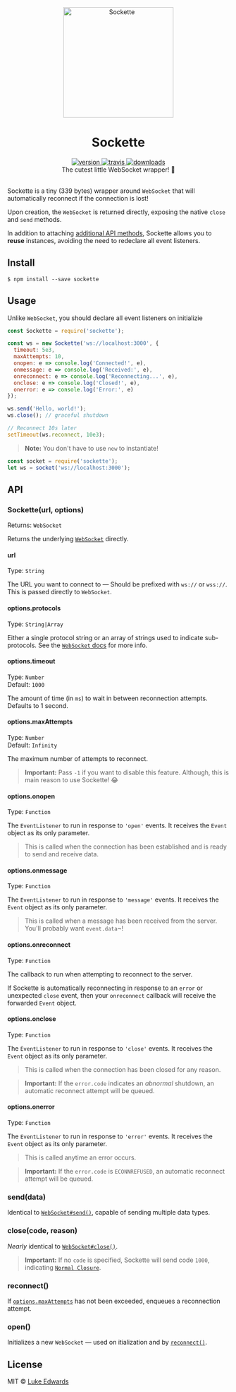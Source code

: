 <div align="center">
  <img src="https://github.com/lukeed/sockette/raw/master/sockette.jpg" alt="Sockette" height="250" />
</div>

<h1 align="center">Sockette</h1>

<div align="center">
  <a href="https://npmjs.org/package/sockette">
    <img src="https://img.shields.io/npm/v/sockette.svg" alt="version" />
  </a>
  <a href="https://travis-ci.org/lukeed/sockette">
    <img src="https://img.shields.io/travis/lukeed/sockette.svg" alt="travis" />
  </a>
  <a href="https://npmjs.org/package/sockette">
    <img src="https://img.shields.io/npm/dm/sockette.svg" alt="downloads" />
  </a>
</div>

<div align="center">The cutest little WebSocket wrapper! 🧦</div>

<br />

Sockette is a tiny (339 bytes) wrapper around `WebSocket` that will automatically reconnect if the connection is lost!

Upon creation, the `WebSocket` is returned directly, exposing the native `close` and `send` methods.

In addition to attaching [additional API methods](#api), Sockette allows you to **reuse** instances, avoiding the need to redeclare all event listeners.


## Install

```
$ npm install --save sockette
```

## Usage

Unlike `WebSocket`, you should declare all event listeners on initializie
```js
const Sockette = require('sockette');

const ws = new Sockette('ws://localhost:3000', {
  timeout: 5e3,
  maxAttempts: 10,
  onopen: e => console.log('Connected!', e),
  onmessage: e => console.log('Received:', e),
  onreconnect: e => console.log('Reconnecting...', e),
  onclose: e => console.log('Closed!', e),
  onerror: e => console.log('Error:', e)
});

ws.send('Hello, world!');
ws.close(); // graceful shutdown

// Reconnect 10s later
setTimeout(ws.reconnect, 10e3);
```

> **Note:** You don't have to use `new` to instantiate!

```js
const socket = require('sockette');
let ws = socket('ws://localhost:3000');
```


## API

### Sockette(url, options)

Returns: `WebSocket`

Returns the underlying [`WebSocket`][MDN] directly.

#### url
Type: `String`

The URL you want to connect to &mdash; Should be prefixed with `ws://` or `wss://`. This is passed directly to `WebSocket`.

#### options.protocols
Type: `String|Array`

Either a single protocol string or an array of strings used to indicate sub-protocols. See the [`WebSocket` docs][MDN] for more info.

#### options.timeout
Type: `Number`<br>
Default: `1000`

The amount of time (in `ms`) to wait in between reconnection attempts. Defaults to 1 second.

#### options.maxAttempts
Type: `Number`<br>
Default: `Infinity`

The maximum number of attempts to reconnect.

> **Important:** Pass `-1` if you want to disable this feature. Although, this is main reason to use Sockette! :joy:

#### options.onopen
Type: `Function`

The `EventListener` to run in response to `'open'` events. It receives the `Event` object as its only parameter.

> This is called when the connection has been established and is ready to send and receive data.

#### options.onmessage
Type: `Function`

The `EventListener` to run in response to `'message'` events. It receives the `Event` object as its only parameter.

> This is called when a message has been received from the server. You'll probably want `event.data`~!

#### options.onreconnect
Type: `Function`

The callback to run when attempting to reconnect to the server.

If Sockette is automatically reconnecting in response to an `error` or unexpected `close` event, then your `onreconnect` callback will receive the forwarded `Event` object.

#### options.onclose
Type: `Function`

The `EventListener` to run in response to `'close'` events. It receives the `Event` object as its only parameter.

> This is called when the connection has been closed for any reason.

> **Important:** If the `error.code` indicates an _abnormal_ shutdown, an automatic reconnect attempt will be queued.

#### options.onerror
Type: `Function`

The `EventListener` to run in response to `'error'` events. It receives the `Event` object as its only parameter.

> This is called anytime an error occurs.

> **Important:** If the `error.code` is `ECONNREFUSED`, an automatic reconnect attempt will be queued.

### send(data)

Identical to [`WebSocket#send()`](https://developer.mozilla.org/en-US/docs/Web/API/WebSocket#send()), capable of sending multiple data types.

### close(code, reason)

_Nearly_ identical to [`WebSocket#close()`](https://developer.mozilla.org/en-US/docs/Web/API/WebSocket#close()).

> **Important:** If no `code` is specified, Sockette will send code `1000`, indicating [`Normal Closure`](https://developer.mozilla.org/en-US/docs/Web/API/CloseEvent#Status_codes).

### reconnect()

If [`options.maxAttempts`](#optionsmaxattempts) has not been exceeded, enqueues a reconnection attempt.

### open()

Initializes a new `WebSocket` &mdash; used on itialization and by [`reconnect()`](#reconnect).


## License

MIT © [Luke Edwards](https://lukeed.com)

[MDN]: https://developer.mozilla.org/en-US/docs/Web/API/WebSocket
